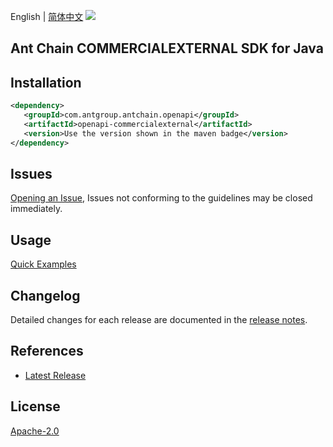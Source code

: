 English | [简体中文](README-CN.md)
![](https://aliyunsdk-pages.alicdn.com/icons/AlibabaCloud.svg)

## Ant Chain COMMERCIALEXTERNAL SDK for Java

## Installation

```xml
<dependency>
   <groupId>com.antgroup.antchain.openapi</groupId>
   <artifactId>openapi-commercialexternal</artifactId>
   <version>Use the version shown in the maven badge</version>
</dependency>
```

## Issues
[Opening an Issue](https://github.com/alipay/antchain-openapi-prod-sdk/issues/new), Issues not conforming to the guidelines may be closed immediately.

## Usage
[Quick Examples](https://github.com/alipay/antchain-openapi-prod-sdk/blob/master/docs/0-Examples-EN.md#quick-examples)

## Changelog
Detailed changes for each release are documented in the [release notes](./ChangeLog.txt).

## References
* [Latest Release](https://github.com/alipay/antchain-openapi-prod-sdk/)

## License
[Apache-2.0](http://www.apache.org/licenses/LICENSE-2.0)
